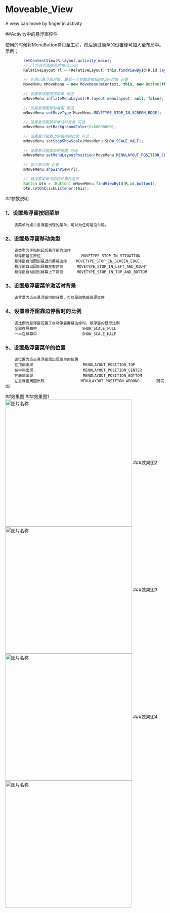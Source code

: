 # Moveable_View
A view can move by finger in activity

##Activity中的悬浮窗控件

使用的时候将MenuButton拷贝至工程，然后通过简单的设置便可加入至布局中。
示例：
```java
        setContentView(R.layout.activity_main);
        // rl为该页面布局的根layout
        RelativeLayout rl = (RelativeLayout) this.findViewById(R.id.layout);
        
        // 实例化悬浮窗对象，最后一个参数是按钮的View对象 必要
        MoveMenu mMoveMenu = new MoveMenu(mContext, this, new Button(this));
        
        // 设置悬浮窗按钮菜单 可选
        mMoveMenu.inflateMenuLayout(R.layout.menulayout, null, false);
        
        // 设置悬浮窗移动类型 可选
        mMoveMenu.setMoveType(MoveMenu.MOVETYPE_STOP_IN_SCREEN_EDGE);
        
        // 设置悬浮窗菜单激活时背景 可选
        mMoveMenu.setBackgroundColor(0x60000000);
        
        // 设置悬浮窗靠边停留时的比例 可选
        mMoveMenu.setStopShowScale(MoveMenu.SHOW_SCALE_HALF);
        
        // 设置悬浮窗菜单的位置 可选
        mMoveMenu.setMenuLayoutPosition(MoveMenu.MENULAYOUT_POSITION_CENTER);
        
        // 显示悬浮窗 必要
        mMoveMenu.showInView(rl);
        
        // 悬浮窗菜单中的控件事件监听
        Button btn = (Button) mMoveMenu.findViewById(R.id.button1);
        btn.setOnClickListener(this);
```        
##参数说明
###     1、设置悬浮窗按钮菜单
        该菜单为点击悬浮窗出现的菜单，可以为任何常见布局。
        
###     2、设置悬浮窗移动类型
        该类型为手指抬起后悬浮窗的动作
        悬浮窗留在原位                  MOVETYPE_STOP_IN_SITUATION
        悬浮窗自动回到最近的屏幕边缘    MOVETYPE_STOP_IN_SCREEN_EDGE
        悬浮窗自动回到屏幕左右两侧      MOVETYPE_STOP_IN_LEFT_AND_RIGHT
        悬浮窗自动回到屏幕上下两侧      MOVETYPE_STOP_IN_TOP_AND_BOTTOM
        
###     3、设置悬浮窗菜单激活时背景
        该背景为点击悬浮窗时的背景，可以是颜色或资源文件
        
###     4、设置悬浮窗靠边停留时的比例
        该比例为悬浮窗设置了自动停靠屏幕边缘时，悬浮窗的显示比例
        全部在屏幕中                    SHOW_SCALE_FULL
        一半在屏幕中                    SHOW_SCALE_HALF
        
###     5、设置悬浮窗菜单的位置
        该位置为点击悬浮窗后出现菜单的位置
        在顶部出现                      MENULAYOUT_POSITION_TOP
        在中间出现                      MENULAYOUT_POSITION_CENTER
        在底部出现                      MENULAYOUT_POSITION_BOTTOM
        在悬浮窗周围出现                MENULAYOUT_POSITION_AROUND      （待完成）


##效果图
###效果图1
<img src="https://github.com/ctmwd/Moveable_View/blob/master/screenshot/screenshot.png" width = "400" alt="图片名称" align=center />
###效果图2
<img src="https://github.com/ctmwd/Moveable_View/blob/master/screenshot/screenshot3.png" width = "400" alt="图片名称" align=center />
###效果图3
<img src="https://github.com/ctmwd/Moveable_View/blob/master/screenshot/screenshot4.png" width = "400" alt="图片名称" align=center />
###效果图4
<img src="https://github.com/ctmwd/Moveable_View/blob/master/screenshot/screenshot5.png" width = "400" alt="图片名称" align=center />
        
